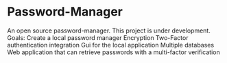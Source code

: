 # Password-Manager
An open source password-manager.
This project is under development.
Goals:
Create a local password manager
Encryption
Two-Factor authentication integration
Gui for the local application
Multiple databases
Web application that can retrieve passwords with a multi-factor verification
